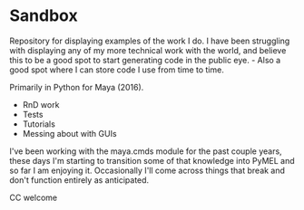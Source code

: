 # Sandbox
Repository for displaying examples of the work I do.
I have been struggling with displaying any of my more technical work with the world, and believe this to be a good spot to start generating code in the public eye. - Also a good spot where I can store code I use from time to time.

Primarily in Python for Maya (2016).
- RnD work
- Tests
- Tutorials
- Messing about with GUIs

I've been working with the maya.cmds module for the past couple years, these days I'm starting to transition some of that knowledge into PyMEL and so far I am enjoying it. Occasionally I'll come across things that break and don't function entirely as anticipated.

CC welcome
